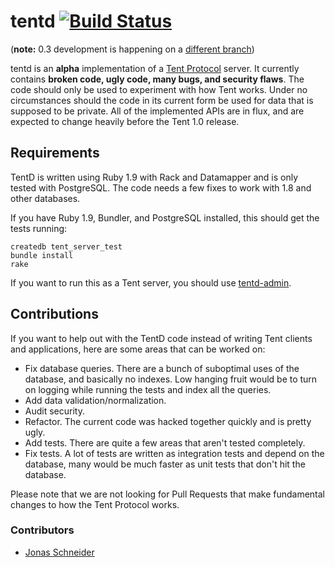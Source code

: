 # tentd [![Build Status](https://travis-ci.org/tent/tentd.png?branch=master)](https://travis-ci.org/tent/tentd)

(**note:** 0.3 development is happening on a [different branch](https://github.com/tent/tentd/tree/0.3))

tentd is an **alpha** implementation of a [Tent Protocol](http://tent.io) server.
It currently contains **broken code, ugly code, many bugs, and security flaws**.
The code should only be used to experiment with how Tent works. Under no
circumstances should the code in its current form be used for data that is
supposed to be private. All of the implemented APIs are in flux, and are
expected to change heavily before the Tent 1.0 release.


## Requirements

TentD is written using Ruby 1.9 with Rack and Datamapper and is only tested with
PostgreSQL. The code needs a few fixes to work with 1.8 and other databases.

If you have Ruby 1.9, Bundler, and PostgreSQL installed, this should get the
tests running:

```shell
createdb tent_server_test
bundle install
rake
```

If you want to run this as a Tent server, you should use
[tentd-admin](https://github.com/tent/tentd-admin).


## Contributions

If you want to help out with the TentD code instead of writing Tent clients and
applications, here are some areas that can be worked on:

- Fix database queries. There are a bunch of suboptimal uses of the database,
  and basically no indexes. Low hanging fruit would be to turn on logging while
  running the tests and index all the queries.
- Add data validation/normalization.
- Audit security.
- Refactor. The current code was hacked together quickly and is pretty ugly.
- Add tests. There are quite a few areas that aren't tested completely.
- Fix tests. A lot of tests are written as integration tests and depend on the
  database, many would be much faster as unit tests that don't hit the database.

Please note that we are not looking for Pull Requests that make fundamental
changes to how the Tent Protocol works.

### Contributors

- [Jonas Schneider](https://github.com/jonasschneider)
